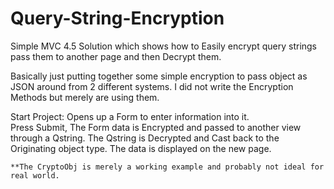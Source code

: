 # Query-String-Encryption
Simple MVC 4.5 Solution which shows how to Easily encrypt query strings pass them to another page and then Decrypt them. 


Basically just putting together some simple encryption to pass object as JSON around from 2 different systems.   I did not write the Encryption 
Methods but merely are using them.   

Start Project: 
    Opens up a Form to enter information into it.   
    Press Submit, The Form data is Encrypted and passed to another view through a Qstring. 
    The Qstring is Decrypted and Cast back to the Originating object type. 
    The data is displayed on the new page.  
    
    **The CryptoObj is merely a working example and probably not ideal for real world. 
